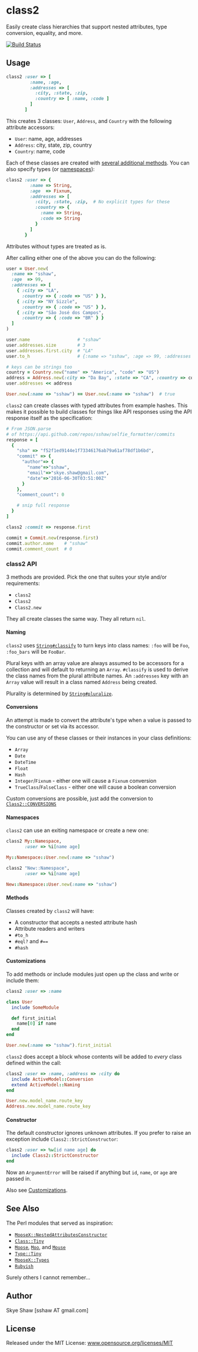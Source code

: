 # class2

Easily create class hierarchies that support nested attributes, type conversion, equality, and more.

[![Build Status](https://travis-ci.org/sshaw/class2.svg?branch=master)](https://travis-ci.org/sshaw/class2)

## Usage

```rb
class2 :user => [
         :name, :age,
         :addresses => [
           :city, :state, :zip,
           :country => [ :name, :code ]
         ]
       ]
```

This creates 3 classes: `User`, `Address`, and `Country` with the following attribute accessors:

* `User`: name, age, addresses
* `Address`: city, state, zip, country
* `Country`: name, code


Each of these classes are created with
[several additional methods](#methods).  You can also specify types
(or [namespaces](#namespaces)):

```rb
class2 :user => {
         :name => String,
         :age  => Fixnum,
         :addresses => [
           :city, :state, :zip,  # No explicit types for these
           :country => {
             :name => String,
             :code => String
           }
         ]
       }
```

Attributes without types are treated as is.

After calling either one of the above you can do the following:

```rb
user = User.new(
  :name => "sshaw",
  :age  => 99,
  :addresses => [
    { :city => "LA",
      :country => { :code => "US" } },
    { :city => "NY Sizzle",
      :country => { :code => "US" } },
    { :city => "São José dos Campos",
      :country => { :code => "BR" } }
  ]
)

user.name                  # "sshaw"
user.addresses.size        # 3
user.addresses.first.city  # "LA"
user.to_h                  # {:name => "sshaw", :age => 99, :addresses => [ { ... } ]}

# keys can be strings too
country = Country.new("name" => "America", "code" => "US")
address = Address.new(:city => "Da Bay", :state => "CA", :country => country)
user.addresses << address

User.new(:name => "sshaw") == User.new(:name => "sshaw")  # true
```

`class2` can create classes with typed attributes from example hashes.
This makes it possible to build classes for things like API responses using the API response
itself as the specification:

```rb
# From JSON.parse
# of https://api.github.com/repos/sshaw/selfie_formatter/commits
response = [
  {
    "sha" => "f52f1ed9144e1f73346176ab79a61af78df1b6bd",
    "commit" => {
      "author"=> {
        "name"=>"sshaw",
        "email"=>"skye.shaw@gmail.com",
        "date"=>"2016-06-30T03:51:00Z"
      }
    },
    "comment_count": 0

    # snip full response
  }
]

class2 :commit => response.first

commit = Commit.new(response.first)
commit.author.name    # "sshaw"
commit.comment_count  # 0
```

### class2 API
3 methods are provided. Pick the one that suites your style and/or requirements:

* `class2`
* `Class2`
* `Class2.new`

They all create classes the same way. They all return `nil`.

#### Naming

`class2` uses
[`String#classify`](http://api.rubyonrails.org/classes/String.html#method-i-classify)
to turn keys into class names: `:foo` will be `Foo`, `:foo_bars` will
be `FooBar`.

Plural keys with an array value are always assumed to be accessors for
a collection and will default to returning an `Array`. `#classify` is
used to derive the class names from the plural attribute names. An
`:addresses` key with an `Array` value will result in a class named
`Address` being created.

Plurality is determined by [`String#pluralize`](http://api.rubyonrails.org/classes/String.html#method-i-pluralize).

#### Conversions

An attempt is made to convert the attribute's type when a value is passed to the constructor
or set via its accessor.

You can use any of these classes or their instances in your class definitions:

* `Array`
* `Date`
* `DateTime`
* `Float`
* `Hash`
* `Integer`/`Fixnum` - either one will cause a `Fixnum` conversion
* `TrueClass`/`FalseClass` - either one will cause a boolean conversion

Custom conversions are possible, just add the conversion to
[`Class2::CONVERSIONS`](https://github.com/sshaw/class2/blob/517239afc76a4d80677e169958a1dc7836726659/lib/class2.rb#L14-L29)

#### Namespaces

`class2` can use an exiting namespace or create a new one:

```rb
class2 My::Namespace,
       :user => %i[name age]

My::Namespace::User.new(:name => "sshaw")

class2 "New::Namespace",
       :user => %i[name age]

New::Namespace::User.new(:name => "sshaw")
```

#### Methods

Classes created by `class2` will have:

* A constructor that accepts a nested attribute hash
* Attribute readers and writers
* `#to_h`
* `#eql?` and `#==`
* `#hash`

#### Customizations

To add methods or include modules just open up the class and write or include them:

```rb
class2 :user => :name

class User
  include SomeModule

  def first_initial
    name[0] if name
  end
end

User.new(:name => "sshaw").first_initial
```

`class2` does accept a block whose contents will be added to
*every* class defined within the call:

```rb
class2 :user => :name, :address => :city do
  include ActiveModel::Conversion
  extend ActiveModel::Naming
end

User.new.model_name.route_key
Address.new.model_name.route_key
```

#### Constructor

The default constructor ignores unknown attributes.
If you prefer to raise an exception include `Class2::StrictConstructor`:

```rb
class2 :user => %w[id name age] do
  include Class2::StrictConstructor
end
```

Now an `ArgumentError` will be raised if anything but `id`, `name`, or
`age` are passed in.

Also see [Customizations](#customizations).

## See Also

The Perl modules that served as inspiration:

* [`MooseX::NestedAttributesConstructor`](https://github.com/sshaw/MooseX-NestedAttributesConstructor)
* [`Class::Tiny`](https://metacpan.org/pod/Class::Tiny)
* [`Moose`](https://metacpan.org/pod/Moose), [`Moo`](https://metacpan.org/pod/Moo), and [`Mouse`](https://metacpan.org/pod/Mouse)
* [`Type::Tiny`](https://metacpan.org/pod/Type::Tiny)
* [`MooseX::Types`](https://metacpan.org/pod/MooseX::Types)
* [`Rubyish`](https://metacpan.org/pod/Rubyish)

Surely others I cannot remember...

## Author

Skye Shaw [sshaw AT gmail.com]

## License

Released under the MIT License: www.opensource.org/licenses/MIT
